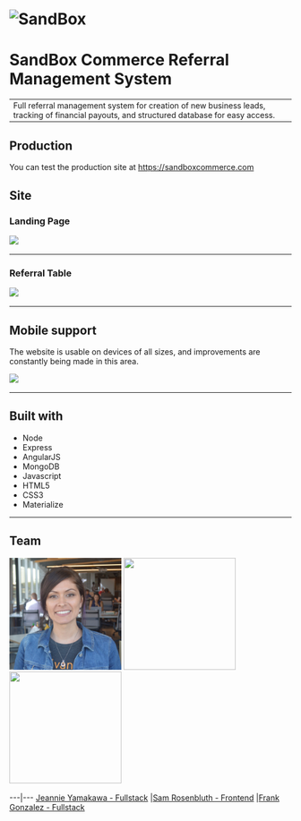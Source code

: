 # ![SandBox](http://i.imgur.com/cFAicmX.png)
# SandBox Commerce Referral Management System
<table>
<tr>
<td>
  Full referral management system for creation of new business leads, tracking of financial payouts, and structured database for easy access.
</td>
</tr>
</table>


## Production
You can test the production site at   https://sandboxcommerce.com


## Site

### Landing Page

![](https://i.gyazo.com/276443ef0ba1a21d847e2a24d5b6490f.png)

***

### Referral Table

![](https://i.gyazo.com/74042d77421d6f8c0dd371a45ba5dd29.png)

***

## Mobile support
The website is usable on devices of all sizes, and improvements are constantly being made in this area.

![](https://i.gyazo.com/37dc7d93c763d213c98604ff98abfff0.png)

***

## Built with

  + Node
  + Express
  + AngularJS
  + MongoDB
  + Javascript
  + HTML5
  + CSS3
  + Materialize

***

## Team
<img src="public/images/team/squareJeannie.jpg" width="200" height="200"/>
<img src="https://avatars2.githubusercontent.com/u/19808088?v=3&s=400" width="200" height="200"/>
<img src="https://avatars3.githubusercontent.com/u/19141223?v=3&s=460" width="200" height="200"/>


---|---
[Jeannie Yamakawa - Fullstack](https://github.com/JeannieYamakawa) |[Sam Rosenbluth - Frontend](https://github.com/rosenbluth) |[Frank Gonzalez - Fullstack](https://github.com/Fgonzalez512)
